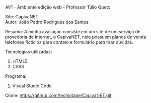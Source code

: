AV1 - Ambiente edição web - Professor Túlio Queto

Site: CapivaNET <br>
Autor: João Pedro Rodrigues dos Santos

Resumo:
A minha avaliação consiste em um site de um serviço de provedoria de internet, o CapivaNET, nele possuem planos de venda telefones fictícios para contato e formulário para tirar dúvidas.

Tecnologias utilizadas:
1. HTML5
2. CSS3

Programa: 
1. Visual Studio Code

Clone: https://github.com/techjotape/CapivaNET.git
